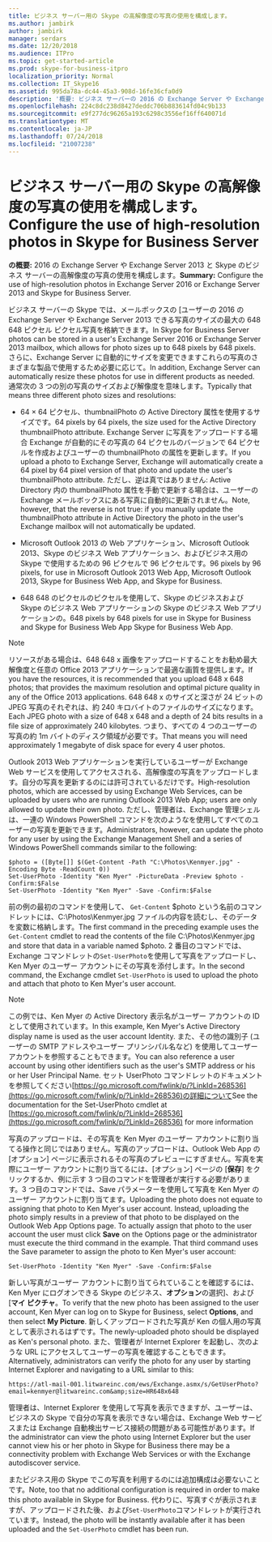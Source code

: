```yaml
---
title: ビジネス サーバー用の Skype の高解像度の写真の使用を構成します。
ms.author: jambirk
author: jambirk
manager: serdars
ms.date: 12/20/2018
ms.audience: ITPro
ms.topic: get-started-article
ms.prod: skype-for-business-itpro
localization_priority: Normal
ms.collection: IT_Skype16
ms.assetid: 995da78a-dc44-45a3-908d-16fe36cfa0d9
description: '概要: ビジネス サーバーの 2016 の Exchange Server や Exchange Server 2013 と Skype の高解像度の写真の使用を構成します。'
ms.openlocfilehash: 224c8dc238d8427deddc706b883614fd04c9b133
ms.sourcegitcommit: e9f277dc96265a193c6298c3556ef16ff640071d
ms.translationtype: MT
ms.contentlocale: ja-JP
ms.lasthandoff: 07/24/2018
ms.locfileid: "21007238"
---
```

# <a name="configure-the-use-of-high-resolution-photos-in-skype-for-business-server"></a><span data-ttu-id="6d022-103">ビジネス サーバー用の Skype の高解像度の写真の使用を構成します。</span><span class="sxs-lookup"><span data-stu-id="6d022-103">Configure the use of high-resolution photos in Skype for Business Server</span></span>
 
<span data-ttu-id="6d022-104">**の概要:** 2016 の Exchange Server や Exchange Server 2013 と Skype のビジネス サーバーの高解像度の写真の使用を構成します。</span><span class="sxs-lookup"><span data-stu-id="6d022-104">**Summary:** Configure the use of high-resolution photos in Exchange Server 2016 or Exchange Server 2013 and Skype for Business Server.</span></span>
  
<span data-ttu-id="6d022-105">ビジネス サーバーの Skype では、メールボックスの [ユーザーの 2016 の Exchange Server や Exchange Server 2013 できる写真のサイズの最大の 648 648 ピクセル ピクセル写真を格納できます。</span><span class="sxs-lookup"><span data-stu-id="6d022-105">In Skype for Business Server photos can be stored in a user's Exchange Server 2016 or Exchange Server 2013 mailbox, which allows for photo sizes up to 648 pixels by 648 pixels.</span></span> <span data-ttu-id="6d022-106">さらに、Exchange Server に自動的にサイズを変更できますこれらの写真のさまざまな製品で使用するため必要に応じて。</span><span class="sxs-lookup"><span data-stu-id="6d022-106">In addition, Exchange Server can automatically resize these photos for use in different products as needed.</span></span> <span data-ttu-id="6d022-107">通常次の 3 つの別の写真のサイズおよび解像度を意味します。</span><span class="sxs-lookup"><span data-stu-id="6d022-107">Typically that means three different photo sizes and resolutions:</span></span>
  
- <span data-ttu-id="6d022-108">64 × 64 ピクセル、thumbnailPhoto の Active Directory 属性を使用するサイズです。</span><span class="sxs-lookup"><span data-stu-id="6d022-108">64 pixels by 64 pixels, the size used for the Active Directory thumbnailPhoto attribute.</span></span> <span data-ttu-id="6d022-109">Exchange Server に写真をアップロードする場合 Exchange が自動的にその写真の 64 ピクセルのバージョンで 64 ピクセルを作成およびユーザーの thumbnailPhoto の属性を更新します。</span><span class="sxs-lookup"><span data-stu-id="6d022-109">If you upload a photo to Exchange Server, Exchange will automatically create a 64 pixel by 64 pixel version of that photo and update the user's thumbnailPhoto attribute.</span></span> <span data-ttu-id="6d022-110">ただし、逆は真ではありません: Active Directory 内の thumbnailPhoto 属性を手動で更新する場合は、ユーザーの Exchange メールボックスにある写真に自動的に更新されません。</span><span class="sxs-lookup"><span data-stu-id="6d022-110">Note, however, that the reverse is not true: if you manually update the thumbnailPhoto attribute in Active Directory the photo in the user's Exchange mailbox will not automatically be updated.</span></span>
    
- <span data-ttu-id="6d022-111">Microsoft Outlook 2013 の Web アプリケーション、Microsoft Outlook 2013、Skype のビジネス Web アプリケーション、およびビジネス用の Skype で使用するための 96 ピクセルで 96 ピクセルです。</span><span class="sxs-lookup"><span data-stu-id="6d022-111">96 pixels by 96 pixels, for use in Microsoft Outlook 2013 Web App, Microsoft Outlook 2013, Skype for Business Web App, and Skype for Business.</span></span>
    
- <span data-ttu-id="6d022-112">648 648 のピクセルのピクセルを使用して、Skype のビジネスおよび Skype のビジネス Web アプリケーションの Skype のビジネス Web アプリケーションの。</span><span class="sxs-lookup"><span data-stu-id="6d022-112">648 pixels by 648 pixels for use in Skype for Business and Skype for Business Web App Skype for Business Web App.</span></span>
    
> [!NOTE]
> <span data-ttu-id="6d022-113">リソースがある場合は、648 648 x 画像をアップロードすることをお勧め最大解像度と任意の Office 2013 アプリケーションで最適な画質を提供します。</span><span class="sxs-lookup"><span data-stu-id="6d022-113">If you have the resources, it is recommended that you upload 648 x 648 photos; that provides the maximum resolution and optimal picture quality in any of the Office 2013 applications.</span></span> <span data-ttu-id="6d022-114">648 648 x のサイズと深さが 24 ビットの JPEG 写真のそれぞれは、約 240 キロバイトのファイルのサイズになります。</span><span class="sxs-lookup"><span data-stu-id="6d022-114">Each JPEG photo with a size of 648 x 648 and a depth of 24 bits results in a file size of approximately 240 kilobytes.</span></span> <span data-ttu-id="6d022-115">つまり、すべての 4 つのユーザーの写真の約 1m バイトのディスク領域が必要です。</span><span class="sxs-lookup"><span data-stu-id="6d022-115">That means you will need approximately 1 megabyte of disk space for every 4 user photos.</span></span> 
  
<span data-ttu-id="6d022-116">Outlook 2013 Web アプリケーションを実行しているユーザーが Exchange Web サービスを使用してアクセスされる、高解像度の写真をアップロードします。自分の写真を更新するのには許可されているだけです。</span><span class="sxs-lookup"><span data-stu-id="6d022-116">High-resolution photos, which are accessed by using Exchange Web Services, can be uploaded by users who are running Outlook 2013 Web App; users are only allowed to update their own photo.</span></span> <span data-ttu-id="6d022-117">ただし、管理者は、Exchange 管理シェルは、一連の Windows PowerShell コマンドを次のようなを使用してすべてのユーザーの写真を更新できます。</span><span class="sxs-lookup"><span data-stu-id="6d022-117">Administrators, however, can update the photo for any user by using the Exchange Management Shell and a series of Windows PowerShell commands similar to the following:</span></span>
  
```
$photo = ([Byte[]] $(Get-Content -Path "C:\Photos\Kenmyer.jpg" -Encoding Byte -ReadCount 0))
Set-UserPhoto -Identity "Ken Myer" -PictureData -Preview $photo -Confirm:$False
Set-UserPhoto -Identity "Ken Myer" -Save -Confirm:$False
```

<span data-ttu-id="6d022-118">前の例の最初のコマンドを使用して、 `Get-Content` $photo という名前のコマンドレットには、C:\Photos\Kenmyer.jpg ファイルの内容を読むし、そのデータを変数に格納します。</span><span class="sxs-lookup"><span data-stu-id="6d022-118">The first command in the preceding example uses the `Get-Content` cmdlet to read the contents of the file C:\Photos\Kenmyer.jpg and store that data in a variable named $photo.</span></span> <span data-ttu-id="6d022-119">2 番目のコマンドでは、Exchange コマンドレットの`Set-UserPhoto`を使用して写真をアップロードし、Ken Myer のユーザー アカウントにその写真を添付します。</span><span class="sxs-lookup"><span data-stu-id="6d022-119">In the second command, the Exchange cmdlet `Set-UserPhoto` is used to upload the photo and attach that photo to Ken Myer's user account.</span></span>
  
> [!NOTE]
> <span data-ttu-id="6d022-120">この例では、Ken Myer の Active Directory 表示名がユーザー アカウントの ID として使用されています。</span><span class="sxs-lookup"><span data-stu-id="6d022-120">In this example, Ken Myer's Active Directory display name is used as the user account Identity.</span></span> <span data-ttu-id="6d022-121">また、その他の識別子 (ユーザーの SMTP アドレスやユーザー プリンシパル名など) を使用してユーザー アカウントを参照することもできます。</span><span class="sxs-lookup"><span data-stu-id="6d022-121">You can also reference a user account by using other identifiers such as the user's SMTP address or his or her User Principal Name.</span></span> <span data-ttu-id="6d022-122">セット UserPhoto コマンドレットのドキュメントを参照してください[https://go.microsoft.com/fwlink/p/?LinkId=268536](https://go.microsoft.com/fwlink/p/?LinkId=268536)の詳細について</span><span class="sxs-lookup"><span data-stu-id="6d022-122">See the documentation for the Set-UserPhoto cmdlet at [https://go.microsoft.com/fwlink/p/?LinkId=268536](https://go.microsoft.com/fwlink/p/?LinkId=268536) for more information</span></span>
  
<span data-ttu-id="6d022-p107">写真のアップロードは、その写真を Ken Myer のユーザー アカウントに割り当てる操作と同じではありません。写真のアップロードは、Outlook Web App の [オプション] ページに表示されるその写真のプレビューにすぎません。写真を実際にユーザー アカウントに割り当てるには、[オプション] ページの [**保存**] をクリックするか、例に示す 3 つ目のコマンドを管理者が実行する必要があります。3 つ目のコマンドでは、Save パラメーターを使用して写真を Ken Myer のユーザー アカウントに割り当てます。</span><span class="sxs-lookup"><span data-stu-id="6d022-p107">Uploading the photo does not equate to assigning that photo to Ken Myer's user account. Instead, uploading the photo simply results in a preview of that photo to be displayed on the Outlook Web App Options page. To actually assign that photo to the user account the user must click **Save** on the Options page or the administrator must execute the third command in the example. That third command uses the Save parameter to assign the photo to Ken Myer's user account:</span></span>
  
```
Set-UserPhoto -Identity "Ken Myer" -Save -Confirm:$False
```

<span data-ttu-id="6d022-127">新しい写真がユーザー アカウントに割り当てられていることを確認するには、Ken Myer にログオンできる Skype のビジネス、**オプション**の選択]、および [**マイ ピクチャ**。</span><span class="sxs-lookup"><span data-stu-id="6d022-127">To verify that the new photo has been assigned to the user account, Ken Myer can log on to Skype for Business, select **Options**, and then select **My Picture**.</span></span> <span data-ttu-id="6d022-128">新しくアップロードされた写真が Ken の個人用の写真として表示されるはずです。</span><span class="sxs-lookup"><span data-stu-id="6d022-128">The newly-uploaded photo should be displayed as Ken's personal photo.</span></span> <span data-ttu-id="6d022-129">また、管理者が Internet Explorer を起動し、次のような URL にアクセスしてユーザーの写真を確認することもできます。</span><span class="sxs-lookup"><span data-stu-id="6d022-129">Alternatively, administrators can verify the photo for any user by starting Internet Explorer and navigating to a URL similar to this:</span></span>
  
```
https://atl-mail-001.litwareinc.com/ews/Exchange.asmx/s/GetUserPhoto?email=kenmyer@litwareinc.com&amp;size=HR648x648
```

<span data-ttu-id="6d022-130">管理者は、Internet Explorer を使用して写真を表示できますが、ユーザーは、ビジネスの Skype で自分の写真を表示できない場合は、Exchange Web サービスまたは Exchange 自動検出サービス接続の問題がある可能性があります。</span><span class="sxs-lookup"><span data-stu-id="6d022-130">If the administrator can view the photo using Internet Explorer but the user cannot view his or her photo in Skype for Business there may be a connectivity problem with Exchange Web Services or with the Exchange autodiscover service.</span></span>
  
<span data-ttu-id="6d022-131">またビジネス用の Skype でこの写真を利用するのには追加構成は必要ないことです。</span><span class="sxs-lookup"><span data-stu-id="6d022-131">Note, too that no additional configuration is required in order to make this photo available in Skype for Business.</span></span> <span data-ttu-id="6d022-132">代わりに、写真すぐが表示されますが、アップロードされた後、および`Set-UserPhoto`コマンドレットが実行されています。</span><span class="sxs-lookup"><span data-stu-id="6d022-132">Instead, the photo will be instantly available after it has been uploaded and the `Set-UserPhoto` cmdlet has been run.</span></span>
